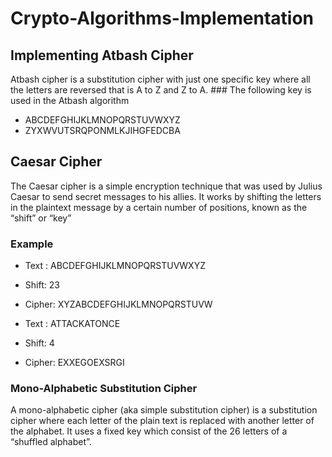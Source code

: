 # Crypto-Algorithms-Implementation

## Implementing Atbash Cipher
Atbash cipher is a substitution cipher with just one specific key where all the letters are reversed that is A to Z and Z to A. ### The following key is used in the Atbash algorithm
- ABCDEFGHIJKLMNOPQRSTUVWXYZ
- ZYXWVUTSRQPONMLKJIHGFEDCBA



## Caesar Cipher
The Caesar cipher is a simple encryption technique that was used by Julius Caesar to send secret messages to his allies. It works by shifting the letters in the plaintext message by a certain number of positions, known as the “shift” or “key”

### Example
- Text : ABCDEFGHIJKLMNOPQRSTUVWXYZ
- Shift: 23
- Cipher: XYZABCDEFGHIJKLMNOPQRSTUVW

- Text : ATTACKATONCE
- Shift: 4
- Cipher: EXXEGOEXSRGI

### Mono-Alphabetic Substitution Cipher
A mono-alphabetic cipher (aka simple substitution cipher) is a substitution cipher where each letter of the plain text is replaced with another letter of the alphabet. It uses a fixed key which consist of the 26 letters of a “shuffled alphabet”.


